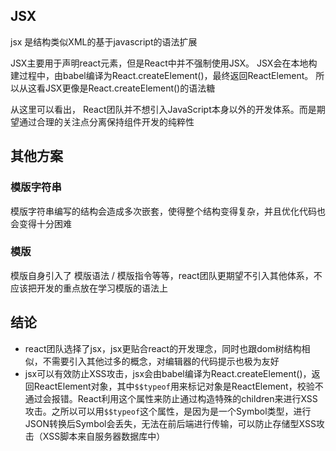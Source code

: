 ## JSX
jsx 是结构类似XML的基于javascript的语法扩展

JSX主要用于声明react元素，但是React中并不强制使用JSX。
JSX会在本地构建过程中，由babel编译为React.createElement()，最终返回ReactElement。
所以从这看JSX更像是React.createElement()的语法糖

从这里可以看出， React团队并不想引入JavaScript本身以外的开发体系。而是期望通过合理的关注点分离保持组件开发的纯粹性

## 其他方案

### 模版字符串
模版字符串编写的结构会造成多次嵌套，使得整个结构变得复杂，并且优化代码也会变得十分困难

### 模版
模版自身引入了 模版语法 / 模版指令等等，react团队更期望不引入其他体系，不应该把开发的重点放在学习模版的语法上


## 结论
- react团队选择了jsx，jsx更贴合react的开发理念，同时也跟dom树结构相似，不需要引入其他过多的概念，对编辑器的代码提示也极为友好
- jsx可以有效防止XSS攻击，jsx会由babel编译为React.createElement()，返回ReactElement对象，其中`$$typeof`用来标记对象是ReactElement，校验不通过会报错。React利用这个属性来防止通过构造特殊的children来进行XSS攻击。之所以可以用`$$typeof`这个属性，是因为是一个Symbol类型，进行JSON转换后Symbol会丢失，无法在前后端进行传输，可以防止存储型XSS攻击（XSS脚本来自服务器数据库中）